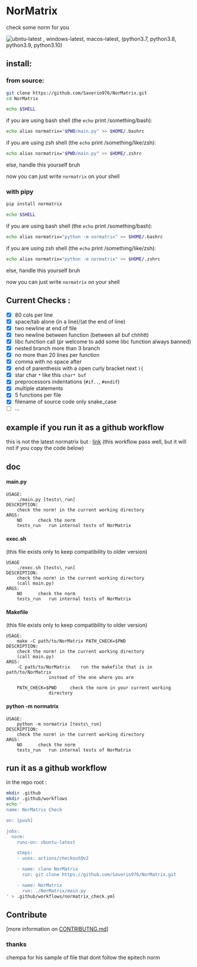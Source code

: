 # NorMatrix
check some norm for you

![ubntu-latest , windows-latest, macos-latest, (python3.7, python3.8, python3.9, python3.10)](https://github.com/Saverio976/NorMatrix/actions/workflows/hallo_doctor.yml/badge.svg?event=push)

## install:
### from source:
```bash
git clone https://github.com/Saverio976/NorMatrix.git
cd NorMatrix
```

```bash
echo $SHELL
```

if you are using bash shell (the `echo` print /something/bash):
```bash
echo alias normatrix="$PWD/main.py" >> $HOME/.bashrc
```
if you are using zsh shell (the `echo` print /something/like/zsh):
```bash
echo alias normatrix="$PWD/main.py" >> $HOME/.zshrc
```
else, handle this yourself bruh

now you can just write `normatrix` on your shell
### with pipy
```bash
pip install normatrix
```

```bash
echo $SHELL
```

if you are using bash shell (the `echo` print /something/bash):
```bash
echo alias normatrix="python -m normatrix" >> $HOME/.bashrc
```
if you are using zsh shell (the `echo` print /something/like/zsh):
```bash
echo alias normatrix="python -m normatrix" >> $HOME/.zshrc
```
else, handle this yourself bruh

now you can just write `normatrix` on your shell

## Current Checks :

- [x] 80 cols per line
- [x] space/tab alone (in a line)/(at the end of line)
- [x] two newline at end of file
- [x] two newline between function (between all buf chhhtt)
- [x] libc function call (pr welcome to add some libc function always banned)
- [x] nested branch more than 3 branch
- [x] no more than 20 lines per function
- [x] comma with no space after
- [x] end of parenthesis with a open curly bracket next `){`
- [x] star char `*` like this `char* buf`
- [x] preprocessors indentations (`#if..`, `#endif`)
- [x] multiple statements
- [x] 5 functions per file
- [x] filename of source code only snake\_case
- [ ] ...

## example if you run it as a github workflow
this is not the latest normatrix but :
[link](https://github.com/Saverio976/NorMatrix/runs/4743596186?check_suite_focus=true)
(this workflow pass well, but it will not if you copy the code below)

## doc
#### main.py
```
USAGE:
	./main.py [tests\_run]
DESCRIPTION:
	check the norm! in the current working directory
ARGS:
	NO		check the norm
	tests_run	run internal tests of NorMatrix
```
#### exec.sh
(this file exists only to keep compatibility to older version)
```
USAGE
	./exec.sh [tests\_run]
DESCRIPTION:
	check the norm! in the current working directory
	(call main.py)
ARGS:
	NO		check the norm
	tests_run	run internal tests of NorMatrix
```
#### Makefile
(this file exists only to keep compatibility to older version)
```
USAGE:
	make -C path/to/NorMatrix PATH_CHECK=$PWD
DESCRIPTION:
	check the norm! in the current working directory
	(call main.py)
ARGS:
	-C path/to/NorMatrix 	run the makefile that is in path/to/NorMatrix
				instead of the one where you are

	PATH_CHECK=$PWD		check the norm in your current working
				directory
```
#### python -m normatrix
```
USAGE:
	python -m normatrix [tests\_run]
DESCRIPTION:
	check the norm! in the current working directory
ARGS:
	NO		check the norm
	tests_run	run internal tests of NorMatrix
```

## run it as a github workflow
in the repo root :
```bash
mkdir .github
mkdir .github/workflows
echo '
name: NorMatrix Check

on: [push]

jobs:
  norm:
    runs-on: ubuntu-latest

    steps:
    - uses: actions/checkout@v2

    - name: clone NorMatrix
      run: git clone https://github.com/Saverio976/NorMatrix.git

    - name: NorMatrix
      run: ./NorMatrix/main.py
' > .github/workflows/normatrix_check.yml
```

## Contribute
[more information on [CONTRIBUTNG.md](https://github.com/Saverio976/NorMatrix/blob/python-rewrite/CONTRIBUTING.md)]

### thanks
chempa for his sample of file that dont follow the epitech norm
